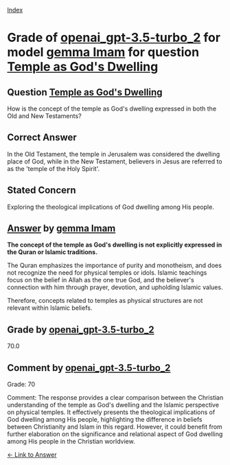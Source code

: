 
[Index](../../../../index.md)
# Grade of [openai_gpt-3.5-turbo_2](../../../grading_models/openai_gpt-3.5-turbo_2.md) for model [gemma Imam](../../../answering_models/gemma_Imam.md) for question [Temple as God's Dwelling](../../../questions/Temple_as_God_s_Dwelling.md)

## Question [Temple as God's Dwelling](../../../questions/Temple_as_God_s_Dwelling.md)
How is the concept of the temple as God's dwelling expressed in both the Old and New Testaments?

## Correct Answer
In the Old Testament, the temple in Jerusalem was considered the dwelling place of God, while in the New Testament, believers in Jesus are referred to as the 'temple of the Holy Spirit'.

## Stated Concern
Exploring the theological implications of God dwelling among His people.

## [Answer](../Temple_as_God_s_Dwelling.md) by [gemma Imam](../../../answering_models/gemma_Imam.md)
**The concept of the temple as God's dwelling is not explicitly expressed in the Quran or Islamic traditions.**

The Quran emphasizes the importance of purity and monotheism, and does not recognize the need for physical temples or idols. Islamic teachings focus on the belief in Allah as the one true God, and the believer's connection with him through prayer, devotion, and upholding Islamic values.

Therefore, concepts related to temples as physical structures are not relevant within Islamic beliefs.

## Grade by [openai_gpt-3.5-turbo_2](../../../grading_models/openai_gpt-3.5-turbo_2.md)
70.0

## Comment by [openai_gpt-3.5-turbo_2](../../../grading_models/openai_gpt-3.5-turbo_2.md)
Grade: 70

Comment: The response provides a clear comparison between the Christian understanding of the temple as God's dwelling and the Islamic perspective on physical temples. It effectively presents the theological implications of God dwelling among His people, highlighting the difference in beliefs between Christianity and Islam in this regard. However, it could benefit from further elaboration on the significance and relational aspect of God dwelling among His people in the Christian worldview.

[&lt;- Link to Answer](../Temple_as_God_s_Dwelling.md)

